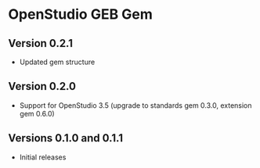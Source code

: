 # OpenStudio GEB Gem

## Version 0.2.1

- Updated gem structure

## Version 0.2.0

- Support for OpenStudio 3.5 (upgrade to standards gem 0.3.0, extension gem 0.6.0)

## Versions 0.1.0 and 0.1.1

- Initial releases